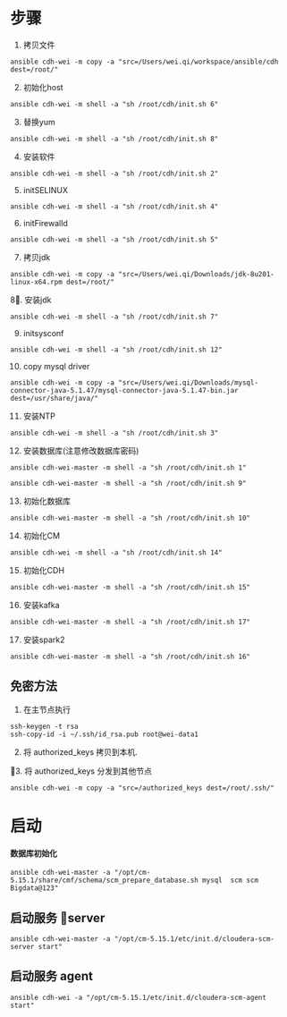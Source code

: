 # 步骤

1. 拷贝文件

`ansible cdh-wei -m copy -a "src=/Users/wei.qi/workspace/ansible/cdh dest=/root/"`

2. 初始化host

`ansible cdh-wei -m shell -a "sh /root/cdh/init.sh 6"`

3. 替换yum

`ansible cdh-wei -m shell -a "sh /root/cdh/init.sh 8"`

4. 安装软件

`ansible cdh-wei -m shell -a "sh /root/cdh/init.sh 2"`

5. initSELINUX

`ansible cdh-wei -m shell -a "sh /root/cdh/init.sh 4"`

6. initFirewalld

`ansible cdh-wei -m shell -a "sh /root/cdh/init.sh 5"`

7. 拷贝jdk

`ansible cdh-wei -m copy -a "src=/Users/wei.qi/Downloads/jdk-8u201-linux-x64.rpm dest=/root/"`

8. 安装jdk

`ansible cdh-wei -m shell -a "sh /root/cdh/init.sh 7"`

9. initsysconf

`ansible cdh-wei -m shell -a "sh /root/cdh/init.sh 12"`

10. copy mysql driver

`ansible cdh-wei -m copy -a "src=/Users/wei.qi/Downloads/mysql-connector-java-5.1.47/mysql-connector-java-5.1.47-bin.jar dest=/usr/share/java/"`

11. 安装NTP

`ansible cdh-wei -m shell -a "sh /root/cdh/init.sh 3"`

12. 安装数据库(注意修改数据库密码)

`ansible cdh-wei-master -m shell -a "sh /root/cdh/init.sh 1"`

`ansible cdh-wei-master -m shell -a "sh /root/cdh/init.sh 9"`

13. 初始化数据库

`ansible cdh-wei-master -m shell -a "sh /root/cdh/init.sh 10"`


14. 初始化CM

`ansible cdh-wei -m shell -a "sh /root/cdh/init.sh 14"`

15. 初始化CDH

`ansible cdh-wei-master -m shell -a "sh /root/cdh/init.sh 15"`

16. 安装kafka

`ansible cdh-wei-master -m shell -a "sh /root/cdh/init.sh 17"`

17. 安装spark2

`ansible cdh-wei-master -m shell -a "sh /root/cdh/init.sh 16"`

## 免密方法

1. 在主节点执行

```
ssh-keygen -t rsa
ssh-copy-id -i ~/.ssh/id_rsa.pub root@wei-data1

```
2. 将 authorized_keys 拷贝到本机.

3. 将 authorized_keys 分发到其他节点

`ansible cdh-wei -m copy -a "src=/authorized_keys dest=/root/.ssh/"`


# 启动

#### 数据库初始化
`ansible cdh-wei-master -a "/opt/cm-5.15.1/share/cmf/schema/scm_prepare_database.sh mysql  scm scm Bigdata@123"`

## 启动服务 server

`ansible cdh-wei-master -a "/opt/cm-5.15.1/etc/init.d/cloudera-scm-server start"`

## 启动服务 agent
`ansible cdh-wei -a "/opt/cm-5.15.1/etc/init.d/cloudera-scm-agent start"`